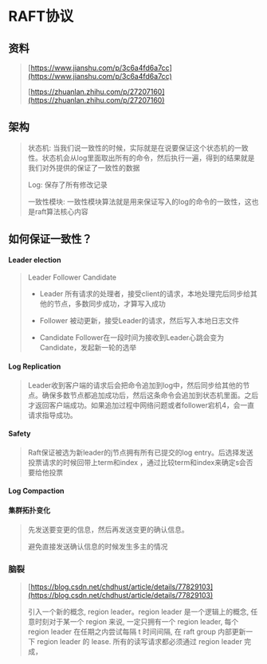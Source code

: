 # RAFT协议

## 资料

> [https://www.jianshu.com/p/3c6a4fd6a7cc](https://www.jianshu.com/p/3c6a4fd6a7cc)
>
> [https://zhuanlan.zhihu.com/p/27207160](https://zhuanlan.zhihu.com/p/27207160)

## 架构

> 状态机: 当我们说一致性的时候，实际就是在说要保证这个状态机的一致性。状态机会从log里面取出所有的命令，然后执行一遍，得到的结果就是我们对外提供的保证了一致性的数据
>
> Log: 保存了所有修改记录
>
> 一致性模块: 一致性模块算法就是用来保证写入的log的命令的一致性，这也是raft算法核心内容

## 如何保证一致性？

#### **Leader election**

> Leader Follower Candidate
>
> * Leader 所有请求的处理者，接受client的请求，本地处理完后同步给其他的节点，多数同步成功，才算写入成功
>
> * Follower 被动更新，接受Leader的请求，然后写入本地日志文件
>
> * Candidate Follower在一段时间为接收到Leader心跳会变为Candidate，发起新一轮的选举

#### **Log Replication**

> Leader收到客户端的请求后会把命令追加到log中，然后同步给其他的节点。确保多数节点都追加成功后，然后这条命令会追加到状态机里面。之后才返回客户端成功。如果追加过程中网络问题或者follower宕机4，会一直请求指导成功。

#### **Safety**

> Raft保证被选为新leader的j节点拥有所有已提交的log entry。后选择发送投票请求的时候回带上term和index ，通过比较term和index来确定s会否要给他投票

#### **Log Compaction**

#### **集群拓扑变化**

> 先发送要变更的信息，然后再发送变更的确认信息。
>
> 避免直接发送确认信息的时候发生多主的情况

### 脑裂

> [https://blog.csdn.net/chdhust/article/details/77829103](https://blog.csdn.net/chdhust/article/details/77829103)
>
> 引入一个新的概念, region leader。region leader 是一个逻辑上的概念, 任意时刻对于某一个 region 来说, 一定只拥有一个 region leader, 每个 region leader 在任期之内尝试每隔 t 时间间隔, 在 raft group 内部更新一下 region leader 的 lease. 所有的读写请求都必须通过 region leader 完成，



